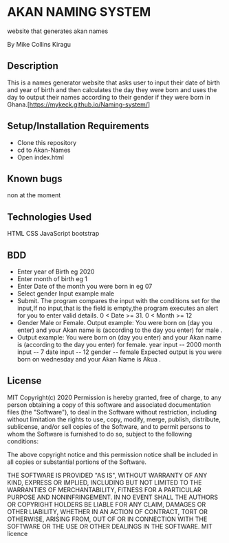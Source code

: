 
# AKAN NAMING SYSTEM
 website that generates akan names

 By Mike Collins Kiragu

## Description
This is a names generator website that asks user to input their date of birth and year of birth and then calculates the day they were born and uses the day to output their names according to their gender if they were born in Ghana.[https://mykeck.github.io/Naming-system/]

## Setup/Installation Requirements
* Clone this repository
* cd to Akan-Names
* Open index.html

## Known bugs
non at the moment

## Technologies Used
HTML CSS JavaScript bootstrap

## BDD
* Enter year of Birth eg 2020
* Enter month of birth eg 1
* Enter Date of the month you were born in eg 07
* Select gender Input example male
* Submit. The program compares the input with the conditions set for the input,If no input,that is the field is empty,the program executes an alert for you to enter valid details.
 0 < Date >= 31. 0 < Month >= 12
* Gender Male or Female. Output example: You were born on (day you enter) and your Akan name is (according to the day you enter) for male .
* Output example: You were born on (day you enter) and your Akan name is (according to the day you enter) for female.
year input -- 2000 month input -- 7 date input -- 12 gender -- female Expected output is you were born on wednesday and your Akan Name is Akua .

## License
MIT Copyright(c) 2020
Permission is hereby granted, free of charge, to any person obtaining a copy of this software and associated documentation files (the "Software"), to deal in the Software without restriction, including without limitation the rights to use, copy, modify, merge, publish, distribute, sublicense, and/or sell copies of the Software, and to permit persons to whom the Software is furnished to do so, subject to the following conditions:

The above copyright notice and this permission notice shall be included in all copies or substantial portions of the Software.

THE SOFTWARE IS PROVIDED "AS IS", WITHOUT WARRANTY OF ANY KIND, EXPRESS OR IMPLIED, INCLUDING BUT NOT LIMITED TO THE WARRANTIES OF MERCHANTABILITY, FITNESS FOR A PARTICULAR PURPOSE AND NONINFRINGEMENT. IN NO EVENT SHALL THE AUTHORS OR COPYRIGHT HOLDERS BE LIABLE FOR ANY CLAIM, DAMAGES OR OTHER LIABILITY, WHETHER IN AN ACTION OF CONTRACT, TORT OR OTHERWISE, ARISING FROM, OUT OF OR IN CONNECTION WITH THE SOFTWARE OR THE USE OR OTHER DEALINGS IN THE SOFTWARE. MIT licence
